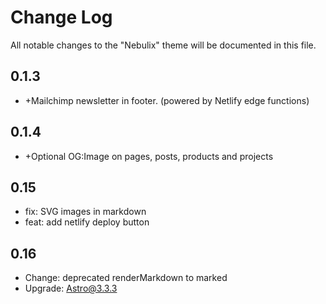 # Change Log

All notable changes to the "Nebulix" theme will be documented in this file.

## 0.1.3

- +Mailchimp newsletter in footer. (powered by Netlify edge functions)

## 0.1.4

- +Optional OG:Image on pages, posts, products and projects

## 0.15

- fix: SVG images in markdown
- feat: add netlify deploy button

## 0.16

-   Change: deprecated renderMarkdown to marked
-   Upgrade: Astro@3.3.3



